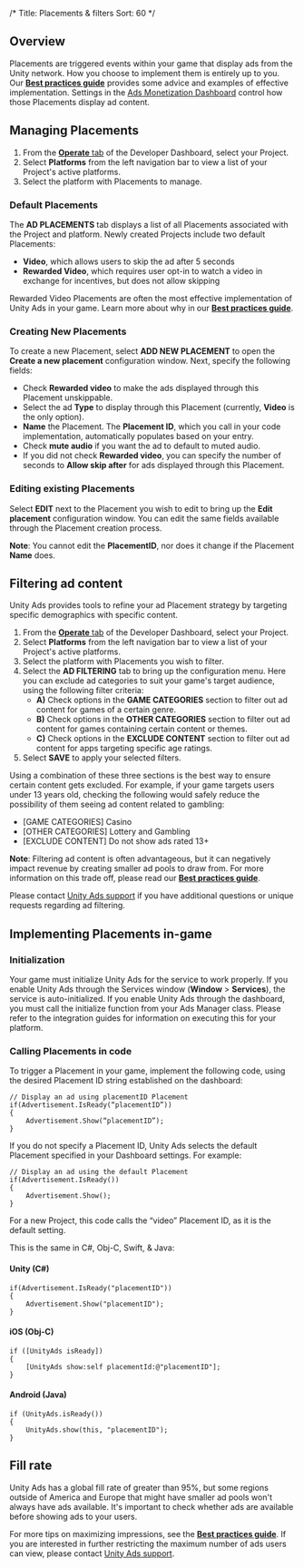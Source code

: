 /*
Title: Placements & filters
Sort: 60
*/


## Overview
Placements are triggered events within your game that display ads from the Unity network. How you choose to implement them is entirely up to you. Our **[Best practices guide](https://unityads.unity3d.com/help/monetization/design-guide)** provides some advice and examples of effective implementation. Settings in the [Ads Monetization Dashboard](https://operate.dashboard.unity3d.com) control how those Placements display ad content. 

## Managing Placements
1. From the [**Operate** tab](https://operate.dashboard.unity3d.com) of the Developer Dashboard, select your Project.
2. Select **Platforms** from the left navigation bar to view a list of your Project's active platforms.
3. Select the platform with Placements to manage.

### Default Placements
The **AD PLACEMENTS** tab displays a list of all Placements associated with the Project and platform. Newly created Projects include two default Placements:

- **Video**, which allows users to skip the ad after 5 seconds
- **Rewarded Video**, which requires user opt-in to watch a video in exchange for incentives, but does not allow skipping

<!-- insert image 
![Platform Placements list](https://cdn.applifier.com/files/PlatformPlacementsList.png)
-->

Rewarded Video Placements are often the most effective implementation of Unity Ads in your game. Learn more about why in our **[Best practices guide](https://unityads.unity3d.com/help/monetization/design-guide)**.

### Creating New Placements
To create a new Placement, select **ADD NEW PLACEMENT** to open the **Create a new placement** configuration window. Next, specify the following fields:

- Check **Rewarded video** to make the ads displayed through this Placement unskippable.
- Select the ad **Type** to display through this Placement (currently, **Video** is the only option). 
- **Name** the Placement. The **Placement ID**, which you call in your code implementation, automatically populates based on your entry.
- Check **mute audio** if you want the ad to default to muted audio.
- If you did not check **Rewarded video**, you can specify the number of seconds to **Allow skip after** for ads displayed through this Placement.

<!-- insert image 
![Create new Placement](https://cdn.applifier.com/files/CreateNewPlacement.png)
-->

<!-- Caption: Creating a new Placement in the dashboard.-->

### Editing existing Placements
Select **EDIT** next to the Placement you wish to edit to bring up the **Edit placement** configuration window. You can edit the same fields available through the Placement creation process.

**Note**: You cannot edit the **PlacementID**, nor does it change if the Placement **Name** does.

## Filtering ad content
Unity Ads provides tools to refine your ad Placement strategy by targeting specific demographics with specific content.
 
1. From the [**Operate** tab](https://operate.dashboard.unity3d.com) of the Developer Dashboard, select your Project.
2. Select **Platforms** from the left navigation bar to view a list of your Project's active platforms.
3. Select the platform with Placements you wish to filter.
4. Select the **AD FILTERING** tab to bring up the configuration menu. Here you can exclude ad categories to suit your game's target audience, using the following filter criteria:
   - **A)** Check options in the **GAME CATEGORIES** section to filter out ad content for games of a certain genre.
   - **B)** Check options in the **OTHER CATEGORIES** section to filter out ad content for games containing certain content or themes.
   - **C)** Check options in the **EXCLUDE CONTENT** section to filter out ad content for apps targeting specific age ratings. 
5. Select **SAVE** to apply your selected filters.

<!-- insert image 
![Ad content filters](https://cdn.applifier.com/files/AdContentFilters.png)
-->

<!-- Caption: Applying ad content filters in the dashboard.-->

Using a combination of these three sections is the best way to ensure certain content gets excluded. For example, if your game targets users under 13 years old, checking the following would safely  reduce the possibility of them seeing ad content related to gambling:

- [GAME CATEGORIES] Casino
- [OTHER CATEGORIES] Lottery and Gambling 
- [EXCLUDE CONTENT] Do not show ads rated 13+

**Note**: Filtering ad content is often advantageous, but it can negatively impact revenue by creating smaller ad pools to draw from. For more information on this trade off, please read our **[Best practices guide](https://unityads.unity3d.com/help/monetization/design-guide)**.

Please contact [Unity Ads support](mailto:unityads-support@unity3d.com) if you have additional questions or unique requests regarding ad filtering.

## Implementing Placements in-game
### Initialization
Your game must initialize Unity Ads for the service to work properly. If you enable Unity Ads through the Services window (**Window** > **Services**), the service is auto-initialized. If you enable Unity Ads through the dashboard, you must call the initialize function from your Ads Manager class. Please refer to the integration guides for information on executing this for your platform.

### Calling Placements in code
To trigger a Placement in your game, implement the following code, using the desired Placement ID string established on the dashboard:

```
// Display an ad using placementID Placement
if(Advertisement.IsReady(“placementID”))
{
	Advertisement.Show(“placementID”);
}
```

If you do not specify a Placement ID, Unity Ads selects the default Placement specified in your Dashboard settings. For example:

```
// Display an ad using the default Placement
if(Advertisement.IsReady())
{
	Advertisement.Show();
}
```

For a new Project, this code calls the “video” Placement ID, as it is the default setting.

This is the same in C#, Obj-C, Swift, & Java:

#### Unity (C#)
```
if(Advertisement.IsReady("placementID")) 
{
	Advertisement.Show("placementID");
}
```

#### iOS (Obj-C)
```
if ([UnityAds isReady]) 
{
	[UnityAds show:self placementId:@"placementID"];
}
```

#### Android (Java)
```
if (UnityAds.isReady()) 
{
	UnityAds.show(this, "placementID");
}
```

## Fill rate
Unity Ads has a global fill rate of greater than 95%, but some regions outside of America and Europe that might have smaller ad pools won't always have ads available. It's important to check whether ads are available before showing ads to your users.

For more tips on maximizing impressions, see the **[Best practices guide](https://unityads.unity3d.com/help/monetization/design-guide)**. If you are interested in further restricting the maximum number of ads users can view, please contact [Unity Ads support](mailto:unityads-support@unity3d.com). 


